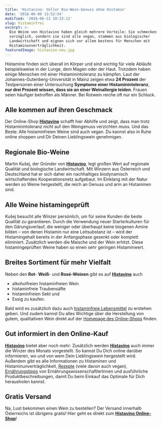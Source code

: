 ```yaml
---
title: 'Histavino: Voller Bio-Wein-Genuss ohne Histamin'
date: '2016-06-09 13:52:54'
modified: '2016-06-12 10:33:12'
slug: histaminfrei
excerpt: >-
  Die Weine von Histavino haben gleich mehrere Vorteile: Sie schmecken nicht nur
  vorzüglich, sondern sie sind alle vegan, stammen aus biologischer
  Landwirtschaft und eignen sich vor allem bestens für Menschen mit
  Histaminunverträglichkeit. 
featuredImage: histavino-neu.jpg
---
```


Histamine finden sich überall im Körper und sind wichtig für viele Abläufe beispielsweise in der Lunge, dem Magen oder der Haut. Trotzdem haben einige Menschen mit einer Histaminintoleranz zu kämpfen. Laut der Johannes-Gutenberg-Universität in Mainz zeigen etwa **24 Prozent** der Testpersonen einer Untersuchung **Symptome einer Histaminintoleranz**, **nur drei Prozent wissen, dass sie an einer Weinallergie leiden**. Frauen seien häufiger betroffen als Männer. Bei Rotwein reiche oft nur ein Schluck.

## Alle kommen auf ihren Geschmack

Der Online-Shop **[Histavino](http://www.histavino.com)** schafft hier Abhilfe und zeigt, dass man trotz Histaminintoleranz nicht auf den Weingenuss verzichten muss. Und das Beste: Alle histaminfreien Weine sind auch vegan. Du kannst also in Ruhe online shoppen und Dir Deinen Lieblingswein genehmigen.

## Regionale Bio-Weine

Martin Kušej, der Gründer von **[Histavino](http://www.histavino.com)**, legt großen Wert auf regionale Qualität und biologische Landwirtschaft. Mit Winzern aus Österreich und Deutschland hat er sich daher ein nachhaltiges biodynamisch wirtschaftendes Kooperationsnetz aufgebaut. Im Einklang mit der Natur werden so Weine hergestellt, die reich an Genuss und arm an Histaminen sind.

## Alle Weine histamingeprüft

Kušej besucht alle Winzer persönlich, um für seine Kunden die beste Qualität zu garantieren. Durch die Verwendung neuer Starterkulturen für den Gärungsverlauf, die weniger oder überhaupt keine biogenen Amine bilden – von denen Histamin nur eine Leitsubstanz ist – wird der Histamingehalt bereits in der Anfangsphase gesenkt oder komplett eliminiert. Zusätzlich werden die Maische und der Wein erhitzt. Diese histamingeprüften Weine haben so einen sehr geringen Histaminwert.

## Breites Sortiment für mehr Vielfalt

Neben den **Rot**\- **Weiß**\- und **Rosé-Weinen** gibt es auf **[Histavino](http://www.histavino.com/histaminfreie-ernaehrung)** auch

*   alkoholfreien histaminfreien Wein
*   histaminfreie Traubensäfte
*   histaminfreien Sekt und
*   Essig zu kaufen.

Bald wird es zusätzlich dazu auch [histaminfreie Lebensmittel](http://www.histavino.com/histamin-in-lebensmitteln) zu erstehen geben. Und zudem kannst Du alles Wichtige über die Herstellung von gutem, qualitativen Wein direkt auf der [Homepage des Online-Shops](http://www.histavino.com) finden.

## Gut informiert in den Online-Kauf

**[Histavino](http://www.histavino.com)** bietet aber noch mehr: Zusätzlich werden **[Histavino](http://www.histavino.com)** auch immer die Winzer des Monats vorgestellt. So kannst Du Dich online darüber informieren, wo und von wem Dein Lieblingswein hergestellt wird. Außerdem gibt es alle Informationen zu Histaminen und Histaminunverträglichkeit, [Rezepte](http://www.histavino.com/histaminfreie-rezepte) (viele davon auch vegan), [Ernährungstipps](http://www.histavino.com/histaminfreie-ernaehrung) von ErnährungswissenschaftlerInnen und ausführliche Produktbeschreibungen, damit Du beim Einkauf das Optimale für Dich herausholen kannst.

## Gratis Versand

Na, Lust bekommen einen Wein zu bestellen? Der Versand innerhalb Österreichs ist übrigens gratis! Hier geht es direkt zum **[Histavino Online-Shop](http://www.histavino.com/histaminfreien-wein-kaufen)**! [<!-- Image removed (no copyright): Histavino-Logo-640x355.jpg -->](http://www.histavino.com/)
